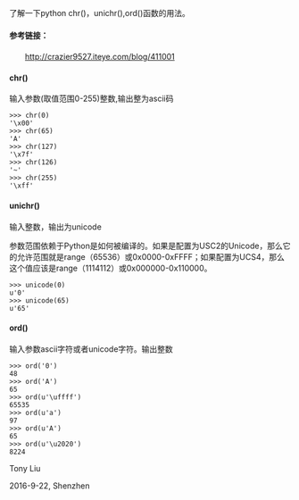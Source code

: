 了解一下python chr()，unichr(),ord()函数的用法。

#### 参考链接：

　　http://crazier9527.iteye.com/blog/411001 

#### chr() 

输入参数(取值范围0-255)整数,输出整为ascii码

```
>>> chr(0)
'\x00'
>>> chr(65)
'A'
>>> chr(127)
'\x7f'
>>> chr(126)
'~'
>>> chr(255)
'\xff'
```

#### unichr() 

输入整数，输出为unicode

参数范围依赖于Python是如何被编译的。如果是配置为USC2的Unicode，那么它的允许范围就是range（65536）或0x0000-0xFFFF；如果配置为UCS4，那么这个值应该是range（1114112）或0x000000-0x110000。

```
>>> unicode(0)
u'0'
>>> unicode(65)
u'65'

```

#### ord() 

输入参数ascii字符或者unicode字符。输出整数

```
>>> ord('0')
48
>>> ord('A')
65
>>> ord(u'\uffff')
65535
>>> ord(u'a')
97
>>> ord(u'A')
65
>>> ord(u'\u2020')
8224
```

Tony Liu

2016-9-22, Shenzhen